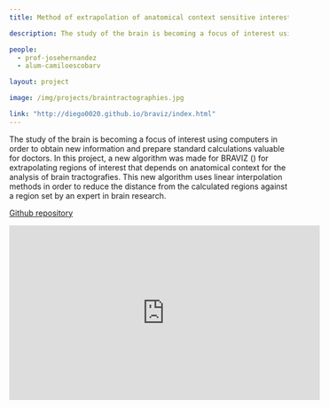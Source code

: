 ```yaml
---
title: Method of extrapolation of anatomical context sensitive interest regions for subject cohortes analysis in brain tractographies

description: The study of the brain is becoming a focus of interest using computers in order to obtain new information and prepare standard calculations valuable for doctors. In this project, a new algorithm was made  for BRAVIZ () for extrapolating regions of interest that depends on anatomical context for the analysis of brain tractografies. This new algorithm uses linear interpolation methods in order to reduce the distance from the calculated regions against a region set by an expert in brain research.

people:
  - prof-josehernandez
  - alum-camiloescobarv

layout: project

image: /img/projects/braintractographies.jpg

link: "http://diego0020.github.io/braviz/index.html"
---
```


The study of the brain is becoming a focus of interest using computers in order to obtain new information and prepare standard calculations valuable for doctors. In this project, a new algorithm was made  for BRAVIZ () for extrapolating regions of interest that depends on anatomical context for the analysis of brain tractografies. This new algorithm uses linear interpolation methods in order to reduce the distance from the calculated regions against a region set by an expert in brain research.

[Github repository](https://github.com/caev03/Braviz)
<iframe width="560" height="315" src="https://www.youtube.com/embed/_txcGeJd6gZw)" frameborder="0" allowfullscreen></iframe>